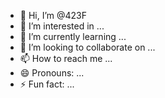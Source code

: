- 👋 Hi, I’m @423F
- 👀 I’m interested in ...
- 🌱 I’m currently learning ...
- 💞️ I’m looking to collaborate on ...
- 📫 How to reach me ...
- 😄 Pronouns: ...
- ⚡ Fun fact: ...

<!---
423F/423F is a ✨ special ✨ repository because its `README.md` (this file) appears on your GitHub profile.
You can click the Preview link to take a look at your changes.
--->
